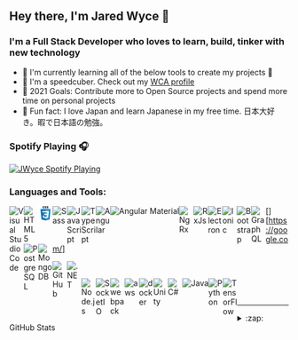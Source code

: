 ## Hey there, I'm Jared Wyce 👋

<h3 align="left">I'm a Full Stack Developer who loves to learn, build, tinker with new technology</h3>

- 🌱 I'm currently learning all of the below tools to create my projects 🤣
- 🧩 I'm a speedcuber. Check out my [WCA profile][wca]
- 🥅 2021 Goals: Contribute more to Open Source projects and spend more time on personal projects
- 🗻 Fun fact: I love Japan and learn Japanese in my free time. 日本大好き。暇で日本語の勉強。

### Spotify Playing 🎧

[<img src="https://now-playing-codestackr.vercel.app/api/spotify-playing" alt="JWyce Spotify Playing" width="350" />](https://open.spotify.com/user/swyqyimdc12jajde4vpwd2x1b)


### Languages and Tools:

[<img align="left" alt="Visual Studio Code" width="26px" src="https://upload.wikimedia.org/wikipedia/commons/9/9a/Visual_Studio_Code_1.35_icon.svg" />][vscode]
[<img align="left" alt="HTML5" width="26px" src="https://upload.wikimedia.org/wikipedia/commons/6/61/HTML5_logo_and_wordmark.svg" />][html]
[<img align="left" alt="CSS3" width="26px" src="https://raw.githubusercontent.com/github/explore/6c6508f34230f0ac0d49e847a326429eefbfc030/topics/css/css.png" />][css]
[<img align="left" alt="Sass" width="26px" src="https://upload.wikimedia.org/wikipedia/commons/9/96/Sass_Logo_Color.svg" />][sass]
[<img align="left" alt="JavaScript" width="26px" src="https://upload.wikimedia.org/wikipedia/commons/9/99/Unofficial_JavaScript_logo_2.svg" />][js]
[<img align="left" alt="TypeScript" width="26px" src="https://upload.wikimedia.org/wikipedia/commons/4/4c/Typescript_logo_2020.svg" />][ts]
[<img align="left" alt="Angular" width="26px" src="https://upload.wikimedia.org/wikipedia/commons/c/cf/Angular_full_color_logo.svg" />][angular]
[<img align="left" alt="Angular Material" height="26px" src="https://material.angular.io/assets/img/angular-material-logo.svg" />][angularmaterial]
[<img align="left" alt="NgRx" width="26px" src="https://ngrx.io/assets/images/badge.svg" />][ngrx]
[<img align="left" alt="RxJs" width="26px" src="https://rxjs-dev.firebaseapp.com/assets/images/favicons/favicon-192x192.png" />][rxjs]
[<img align="left" alt="Electron" width="26px" src="https://upload.wikimedia.org/wikipedia/commons/9/91/Electron_Software_Framework_Logo.svg" />][electron]
[<img align="left" alt="Ionic" width="26px" src="https://ionicframework.com/favicon.ico" />][ionic]
[<img align="left" alt="Bootstrap" width="26px" src="https://upload.wikimedia.org/wikipedia/commons/b/b2/Bootstrap_logo.svg" />][bootstrap]
[<img align="left" alt="GraphQL" width="26px" src="https://upload.wikimedia.org/wikipedia/commons/1/17/GraphQL_Logo.svg" />][https://google.com/]
[<img align="left" alt="PostgreSQL" width="26px" src="https://upload.wikimedia.org/wikipedia/commons/2/29/Postgresql_elephant.svg" />][postgresql]
[<img align="left" alt="MongoDB" width="26px" src="https://www.mongodb.com/favicon.ico" />][mongodb]

[<img align="left" alt="GitHub" width="26px" src="https://upload.wikimedia.org/wikipedia/commons/9/91/Octicons-mark-github.svg" />][git]
[<img align="left" alt=".NET" width="26px" src="https://upload.wikimedia.org/wikipedia/commons/e/ee/.NET_Core_Logo.svg" />][asp]

<br />

[<img align="left" alt="Node.js" width="26px" src="https://nodejs.org/static/images/favicons/favicon.ico" />][node]
[<img align="left" alt="SocketIO" width="26px" src="https://upload.wikimedia.org/wikipedia/commons/9/96/Socket-io.svg" />][socket]
[<img align="left" alt="webpack" width="26px" src="https://raw.githubusercontent.com/webpack/media/master/logo/icon-square-big.png" />][webpack]
[<img align="left" alt="aws" width="26px" src="https://upload.wikimedia.org/wikipedia/commons/9/93/Amazon_Web_Services_Logo.svg" />][aws]
[<img align="left" alt="docker" width="26px" src="https://www.docker.com/favicon.ico" />][docker]
[<img align="left" alt="Unity" width="26px" src="https://unity.com/themes/contrib/unity_base/images/favicons/favicon.ico" />][unity]
[<img align="left" alt="C#" width="26px" src="https://upload.wikimedia.org/wikipedia/commons/7/7a/C_Sharp_logo.svg" />][c#]
[<img align="left" alt="Java" height="26px" src="https://upload.wikimedia.org/wikipedia/en/3/30/Java_programming_language_logo.svg" />][java]
[<img align="left" alt="Python" width="26px" src="https://www.python.org/favicon.ico" />][python]
[<img align="left" alt="TensorFlow" width="26px" src="https://upload.wikimedia.org/wikipedia/commons/2/2d/Tensorflow_logo.svg" />][tensorflow]

<br />
<br />

---

<details>
  <summary>:zap: GitHub Stats</summary>

  <img align="left" alt="JWyce's GitHub Stats" src="https://github-readme-stats.jwyce.vercel.app/api?username=jwyce&show_icons=true&hide_border=true" />

</details>

[wca]: https://www.worldcubeassociation.org/persons/2014WYCE01
[vscode]: https://code.visualstudio.com/
[html]: https://www.w3schools.com/html/
[css]: https://www.w3schools.com/css/
[sass]: https://sass-lang.com/
[js]: https://www.w3schools.com/js/
[ts]: https://www.typescriptlang.org/
[angular]: https://angular.io/docs/
[angularmaterial]: https://material.angular.io/
[ngrx]: https://ngrx.io/
[rxjs]: https://rxjs.dev/guide/overview
[graqhql]: https://graphql.org/
[postgresql]: https://www.postgresql.org/
[mongodb]: https://www.mongodb.com/
[git]: https://github.com/jwyce
[node]: https://nodejs.org/en/docs/
[webpack]: https://webpack.js.org/
[aws]: https://aws.amazon.com/
[docker]: https://www.docker.com/
[electron]: https://www.electronjs.org/
[ionic]: https://ionicframework.com/
[bootstrap]: https://getbootstrap.com/
[unity]: https://unity.com/
[asp]: https://dotnet.microsoft.com/
[socket]: https://socket.io/
[c#]: https://docs.microsoft.com/en-us/dotnet/csharp/
[java]: https://docs.oracle.com/javase/8/docs/
[python]: https://www.python.org/
[tensorflow]: https://www.tensorflow.org/